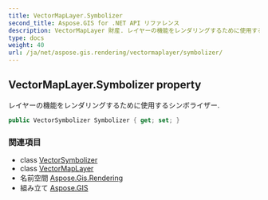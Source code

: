```yaml
---
title: VectorMapLayer.Symbolizer
second_title: Aspose.GIS for .NET API リファレンス
description: VectorMapLayer 財産. レイヤーの機能をレンダリングするために使用するシンボライザー.
type: docs
weight: 40
url: /ja/net/aspose.gis.rendering/vectormaplayer/symbolizer/
---
```

## VectorMapLayer.Symbolizer property

レイヤーの機能をレンダリングするために使用するシンボライザー.

```csharp
public VectorSymbolizer Symbolizer { get; set; }
```

### 関連項目

* class [VectorSymbolizer](../../../aspose.gis.rendering.symbolizers/vectorsymbolizer/)
* class [VectorMapLayer](../)
* 名前空間 [Aspose.Gis.Rendering](../../vectormaplayer/)
* 組み立て [Aspose.GIS](../../../)


